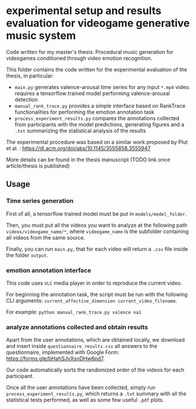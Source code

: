 # experimental setup and results evaluation for videogame generative music system

Code written for my master's thesis: Procedural music generation for videogames conditioned through video emotion recognition. 

This folder contains the code written for the experimental evaluation of the thesis, in particular:
- `main.py` generates valence-arousal time series for any input `*.mp4` video. requires a tensorflow trained model performing valence-arousal detection
- `manual_rank_trace.py` provides a simple interface based on RankTrace functionalities for performing the emotion annotation task
- `process_experiment_results.py` compares the annotations collected from participants with the model predictions, generating figures and a `.txt` summarizing the statistical analysis of the results

The experimental procedure was based on a similar work proposed by Plut et al. : https://dl.acm.org/doi/abs/10.1145/3555858.3555947

More details can be found in the thesis manuscript (TODO link once article/thesis is published)

## Usage

### Time series generation

First of all, a tensorflow trained model must be put in `models/model_folder`. 

Then, you must put all the videos you want to analyze at the following path `videos/videogame_name/*`, where `videogame_name` is the subfolder containing all videos from the same source.

Finally, you can run `main.py`, that for each video will return a `.csv` file inside the folder `output`.

### emotion annotation interface

This code uses `VLC` media player in order to reproduce the current video.

For beginning the annotation task, the script must be run with the following CLI arguments: `current_affective_dimension current_video_filename`.

For example: `python manual_rank_trace.py valence na1`

### analyze annotations collected and obtain results

Apart from the user annotations, which are obtained locally, we download and insert inside `questionnaire_results.csv` all answers to the questionnaire, implemented with Google Form: https://forms.gle/bHahSJvXsnDHw6pd7. 

Our code automatically sorts the randomized order of the videos for each participant.

Once all the user annotations have been collected, simply run `process_experiment_results.py`, which returns a `.txt` summary with all the statistical tests performed, as well as some few useful `.pdf` plots.
